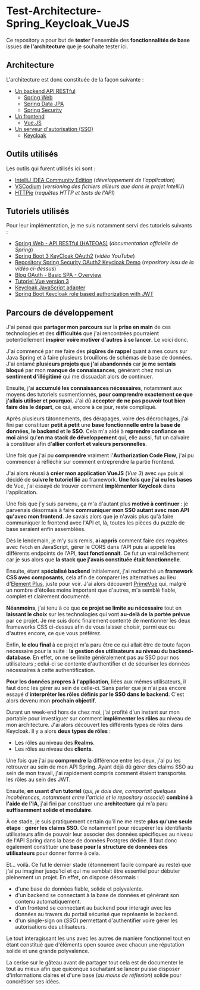 # Test-Architecture-Spring_Keycloak_VueJS

Ce repository a pour but de **tester** l'ensemble des **fonctionnalités de base** issues **de l'architecture** 
que je souhaite tester ici.

## Architecture

L'architecture est donc constituée de la façon suivante :

- [Un backend API RESTful](./backend/README.md)
  - [Spring Web](https://docs.spring.io/spring-framework/reference/web/webmvc.html)
  - [Spring Data JPA](https://docs.spring.io/spring-data/jpa/reference/index.html)
  - [Spring Security](https://docs.spring.io/spring-security/reference/index.html)
- [Un frontend](./frontend/README.md)
  - [Vue.JS](https://vuejs.org/)
- [Un serveur d'autorisation (SSO)](./authorization-server/README.md)
  - [Keycloak](https://www.keycloak.org/)

## Outils utilisés

Les outils qui furent utilisés ici sont :

- [IntelliJ IDEA Community Edition](https://www.jetbrains.com/idea/) (_développement de l'application_)
- [VSCodium](https://vscodium.com/) (_versioning des fichiers ailleurs que dans le projet IntelliJ_)
- [HTTPie](https://httpie.io/) (_requêtes HTTP et tests de l'API_)

## Tutoriels utilisés

Pour leur implémentation, je me suis notamment servi des tutoriels suivants :

- [Spring Web - API RESTful (HATEOAS)](https://spring.io/guides/tutorials/rest) (_documentation officielle de Spring_)
- [Spring Boot 3 KeyCloak OAuth2](https://www.youtube.com/watch?v=_0oXZKr97ro&list=PLSVW22jAG8pAXU0th247M7xPCekzeNdrH&index=10) (_vidéo YouTube_)
- [Repository Spring Security OAuth2 Keycloak Demo](https://github.com/SaiUpadhyayula/spring-security-oauth2-keycloak-demo) (_repository issu de la vidéo ci-dessus_)
- [Blog OAuth - Basic SPA - Overview](https://github.com/gary-archer/oauth.blog/blob/master/public/posts/basicspa-overview.mdx)
- [Tutoriel Vue version 3](https://vuejs.org/tutorial/#step-1)
- [Keycloak JavaScript adapter](https://www.keycloak.org/securing-apps/javascript-adapter)
- [Spring Boot Keycloak role based authorization with JWT](https://medium.com/@kspoyraz7/spring-boot-keycloak-role-based-authorization-with-jwt-3bd29bdd9016)

## Parcours de développement

J'ai pensé que **partager mon parcours** sur la **prise en main** de ces technologies
et des **difficultés** que j'ai rencontrées pourraient potentiellement **inspirer voire motiver d'autres à se lancer**.
Le voici donc.

J'ai commencé par me faire des **piqûres de rappel** quant à mes cours sur Java Spring et à faire
plusieurs brouillons de schémas de base de données. J'ai entamé **plusieurs projets que j'ai abandonnés**
car **je me sentais bloqué** par mon **manque de connaissances**, générant chez moi un **sentiment d'illégitimé**
qui me dissuadait alors de continuer.

Ensuite, j'ai **accumulé les connaissances nécessaires**, notamment aux moyens des tutoriels susmentionnés,
**pour comprendre exactement ce que j'allais utiliser et pourquoi**. 
J'ai dû **accepter de ne pas pouvoir tout bien faire dès le départ**, ce qui, encore à ce jour, reste compliqué.

Après plusieurs tâtonnements, des dérapages, voire des décrochages, j'ai fini par constituer **petit à petit**
une **base fonctionnelle entre la base de données, le backend et le SSO**. Cela m'a aidé à **reprendre confiance en moi**
ainsi qu'**en ma stack de développement** qui, elle aussi, fut un calvaire à constituer
afin d'**allier confort et valeurs personnelles**.

Une fois que j'ai pu **comprendre** vraiment l'**Authorization Code Flow**, j'ai pu commencer à réfléchir sur
comment entreprendre la partie frontend.

J'ai alors réussi à **créer mon application VueJS** (*Vue 3*) avec `npm` puis ai décidé de **suivre le tutoriel lié**
au framework. **Une fois que j'ai eu les bases** de Vue, j'ai essayé de trouver comment **implémenter Keycloak** 
dans l'application.

Une fois que j'y suis parvenu, ça m'a d'autant plus **motivé à continuer** : je parvenais désormais à faire 
**communiquer mon SSO autant avec mon API qu'avec mon frontend**. Je savais alors que je n'avais plus qu'à faire communiquer 
le frontend avec l'API et, là, toutes les pièces du puzzle de base seraient enfin assemblées.

Dès le lendemain, je m'y suis remis, **ai appris** comment faire des requêtes avec `fetch` en JavaScript, 
gérer le CORS dans l'API puis ai appelé les différents endpoints de l'API, **tout fonctionnait**. 
Ce fut un vrai relâchement car je sus alors que **la stack que j'avais constituée était fonctionnelle**.

Ensuite, étant **spécialisé backend** initialement, j'ai recherché un **framework CSS avec composants**,
cela afin de comparer les alternatives au lieu d'[Element Plus](https://element-plus.org), juste pour voir. 
J'ai alors découvert [PrimeVue](https://primevue.org/) qui, malgré un nombre d'étoiles moins important que d'autres,
m'a semblé fiable, complet et clairement documenté.

**Néanmoins**, j'ai tenu à ce que **ce projet se limite au nécessaire** tout en **laissant le choix** sur les technologies qui
vont **au-delà de la portée prévue** par ce projet. Je me suis donc finalement contenté de mentionner 
les deux frameworks CSS ci-dessus afin de vous laisser choisir, parmi eux ou d'autres encore, ce que vous préférez.

Enfin, **le clou final** à ce projet m'a paru être ce qui allait être de toute façon nécessaire pour la suite : 
**la gestion des utilisateurs au niveau du backend-database**. En effet, on ne se limite généralement pas au SSO pour nos
utilisateurs ; celui-ci se contente d'authentifier et de sécuriser les données nécessaires à cette authentification.

**Pour les données propres à l'application**, liées aux mêmes utilisateurs, il faut donc les gérer au sein de celle-ci.
Sans parler que je n'ai pas encore essayé d'**interpréter les rôles définis par le SSO dans le backend**.
C'est alors devenu mon **prochain objectif**.

Durant un week-end hors de chez moi, j'ai profité d'un instant sur mon portable pour investiguer sur comment
**implémenter les rôles** au niveau de mon architecture. J'ai alors découvert les différents types de rôles dans Keycloak.
Il y a alors **deux types de rôles** :

- Les rôles au niveau des **Realms**.
- Les rôles au niveau des **clients**.

Une fois que j'ai pu **comprendre** la différence entre les deux, j'ai pu les retrouver au sein de mon API Spring.
Ayant déjà dû gérer des claims SSO au sein de mon travail, j'ai rapidement compris comment étaient transportés
les rôles au sein des JWT.

Ensuite, **en usant d'un tutoriel** (*qui, je dois dire, comportait quelques incohérences, notamment entre l'article et
le repository associé*) **combiné à l'aide de l'IA**, j'ai fini par constituer une **architecture** 
qui m'a paru **suffisamment solide et modulaire**.

À ce stade, je suis pratiquement certain qu'il ne me reste **plus qu'une seule étape** : **gérer les claims SSO**.
Ce notamment pour récupérer les identifiants utilisateurs afin de pouvoir leur associer des données spécifiques au 
niveau de l'API Spring dans la base de données Postgres dédiée.
Il faut donc également constituer une **base pour la structure de données des utilisateurs** pour donner forme à cela.

Et... voilà. Ce fut le dernier stade (étonnement facile comparé au reste) que j'ai pu imaginer jusqu'ici et
qui me semblait être essentiel pour débuter pleinement un projet.
En effet, on dispose désormais :

- d'une base de données fiable, solide et polyvalente.
- d'un backend se connectant à la base de données et générant son contenu automatiquement.
- d'un frontend se connectant au backend pour interagir avec les données au travers du portail sécurisé que représente le backend.
- d'un single-sign on (*SSO*) permettant d'authentifier voire gérer les autorisations des utilisateurs.

Le tout interagissant les uns avec les autres de manière fonctionnel tout en étant constitué que d'éléments open source
avec chacun une réputation solide et une grande polyvalence.

La cerise sur le gâteau avant de partager tout cela est de documenter le tout au mieux afin que 
quiconque souhaitant se lancer puisse disposer d'informations claires et d'une base (*au moins de réflexion*) solide 
pour concrétiser ses idées.